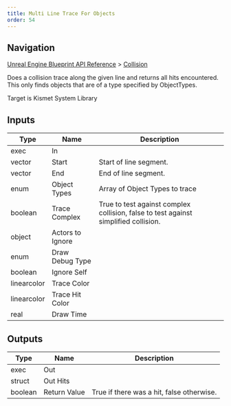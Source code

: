 ```yaml
---
title: Multi Line Trace For Objects
order: 54
---
```

## Navigation

[Unreal Engine Blueprint API Reference](https://dev.epicgames.com/documentation/en-us/unreal-engine/BlueprintAPI) > [Collision](https://dev.epicgames.com/documentation/en-us/unreal-engine/BlueprintAPI/Collision)

Does a collision trace along the given line and returns all hits encountered.
This only finds objects that are of a type specified by ObjectTypes.

Target is Kismet System Library

## Inputs

| Type | Name | Description |
| --- | --- | --- |
| exec | In |  |
| vector | Start | Start of line segment. |
| vector | End | End of line segment. |
| enum | Object Types | Array of Object Types to trace |
| boolean | Trace Complex | True to test against complex collision, false to test against simplified collision. |
| object | Actors to Ignore |  |
| enum | Draw Debug Type |  |
| boolean | Ignore Self |  |
| linearcolor | Trace Color |  |
| linearcolor | Trace Hit Color |  |
| real | Draw Time |  |

## Outputs

| Type | Name | Description |
| --- | --- | --- |
| exec | Out |  |
| struct | Out Hits |  |
| boolean | Return Value | True if there was a hit, false otherwise. |
